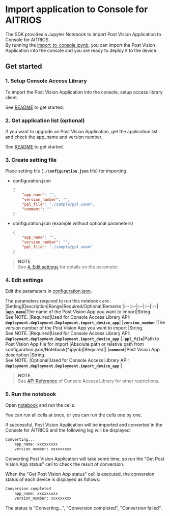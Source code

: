 # Import application to Console for AITRIOS
The SDK provides a Jupyter Notebook to import Post Vision Application to Console for AITRIOS. <br>
By running the [import_to_console.ipynb](./import_to_console.ipynb), you can import the Post Vision Application into the console and you are ready to deploy it to the device.

## Get started
### 1. Setup Console Access Library
To import the Post Vision Application into the console, setup access library client.

See [README](./../../_common/set_up_console_client/README.md) to get started.

### 2. Get application list (optional)
If you want to upgrade an Post Vision Application, get the application list and check the app_name and version number.

See [README](./../get_application_list/README.md) to get started.

### 3. Create setting file
Place setting file (**`./configuration.json`** file) for importing.
- configuration.json
    ```json
	{
		"app_name": "",
		"version_number": "",
		"ppl_file": "./sample/ppl.wasm",
		"comment": ""
	}
    ```

- configuration.json (example without optional parameters)
    ```json
	{
		"app_name": "",
		"version_number": "",
		"ppl_file": "./sample/ppl.wasm"
	}
    ```

> **NOTE**<br>
> See [4. Edit settings](#4-edit-settings) for details on the parameter.

### 4. Edit settings
Edit the parameters in [configuration.json](./configuration.json).

The parameters required to run this notebook are :
|Setting|Description|Range|Required/Optional|Remarks
|:--|:--|:--|:--|:--|
|**`app_name`**|The name of the Post Vision App you want to import|String. <br>See NOTE. |Required|Used for Console Access Library API:<br>**`deployment.deployment.Deployment.import_device_app`**|
|**`version_number`**|The version number of the Post Vision App you want to import |String. <br>See NOTE. |Required|Used for Console Access Library API:<br>**`deployment.deployment.Deployment.import_device_app`** |
|**`ppl_file`**|Path to Post Vision App file for import |Absolute path or relative path from configuration.json/Notebook(*.ipynb)|Required||
|**`comment`**|Post Vision App description |String. <br>See NOTE. |Optional|Used for Console Access Library API:<br>**`deployment.deployment.Deployment.import_device_app`** |

> **NOTE**<br>
> See [API Reference](https://developer.aitrios.sony-semicon.com/development-guides/reference/api-references/) of Console Access Library for other restrictions.

### 5. Run the notebook
Open [notebook](./import_to_console.ipynb) and run the cells.

You can run all cells at once, or you can run the cells one by one.

If successful, Post Vision Application will be imported and converted in the Console for AITRIOS and the following log will be displayed:
```bash
Converting...
	app_name: xxxxxxxxx
	version_number: xxxxxxxxx
```

Converting Post Vision Application will take some time, so run the "Get Post Vision App status" cell to check the result of conversion.

When the "Get Post Vision App status" cell is executed, the conversion status of each device is displayed as follows:
```bash
Conversion completed
	app_name: xxxxxxxxx
	version_number: xxxxxxxxx
```
The status is "Converting...", "Conversion completed", "Conversion failed".